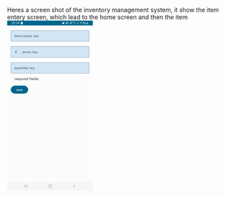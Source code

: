 Heres a screen shot of the inventory management system, it show the item entery screen, which lead to the home screen and then the item 
<img src="https://github.com/Ohnstokk3/App_Store/blob/master/Screenshot_20240620_211435_Main_App_Store.jpg" width="200" height="400" />

